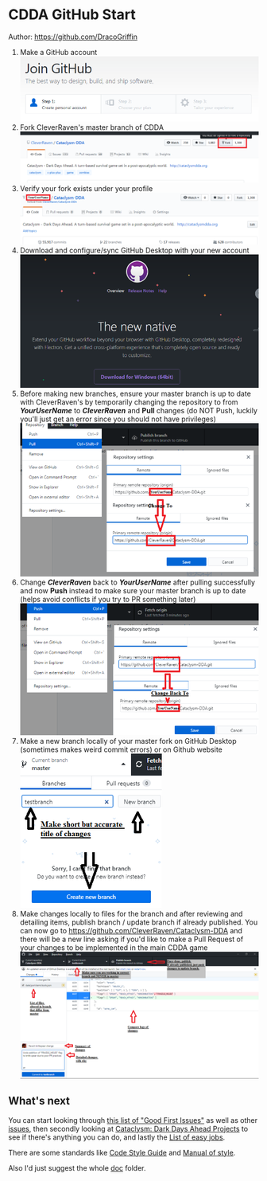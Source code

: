 # CDDA GitHub Start
Author: https://github.com/DracoGriffin

1.  Make a GitHub account
<br/>![](images/step1_makeaccount.png)
1.  Fork CleverRaven's master branch of CDDA
<br/>![](images/step2_forkmainCDDA.png)
1.  Verify your fork exists under your profile
<br/>![](images/step3_verifypersonalfork.png)
1.  Download and configure/sync GitHub Desktop with your new account
<br/>![](images/step4_downloadgithubdesktop.png)
1.  Before making new branches, ensure your master branch is up to date with CleverRaven's by temporarily changing the repository to from ***YourUserName*** to ***CleverRaven*** and **Pull** changes (do NOT Push, luckily you'll just get an error since you should not have privileges)
<br/>![](images/step5_updatemasterbranch.png)
1.  Change ***CleverRaven*** back to ***YourUserName*** after pulling successfully and now **Push** instead to make sure your master branch is up to date (helps avoid conflicts if you try to PR something later)
<br/>![](images/step6_backtopersonalfork.png)
1.  Make a new branch locally of your master fork on GitHub Desktop (sometimes makes weird commit errors) or on Github website
<br/>![](images/step7_makenewbranch.png)
1.  Make changes locally to files for the branch and after reviewing and detailing items, publish branch / update branch if already published. You can now go to https://github.com/CleverRaven/Cataclysm-DDA and there will be a new line asking if you'd like to make a Pull Request of your changes to be implemented in the main CDDA game
<br/>![](images/step8_publishbranch.png)

## What's next

You can start looking through [this list of "Good First Issues"](https://github.com/CleverRaven/Cataclysm-DDA/issues?q=is%3Aissue+is%3Aopen+label%3A%22Good+First+Issue%22) as well as other [issues](https://github.com/CleverRaven/Cataclysm-DDA/issues), then secondly looking at [Cataclysm: Dark Days Ahead Projects](https://github.com/CleverRaven/Cataclysm-DDA/projects) to see if there's anything you can do, and lastly the [List of easy jobs](https://github.com/CleverRaven/Cataclysm-DDA/wiki/Want-to-help-with-development%3F-List-of-easy-jobs).

There are some standards like [Code Style Guide](https://github.com/CleverRaven/Cataclysm-DDA/blob/master/doc/CODE_STYLE.md) and [Manual of style](https://github.com/CleverRaven/Cataclysm-DDA/blob/master/doc/MANUAL_OF_STYLE.md).

Also I'd just suggest the whole [doc](https://github.com/CleverRaven/Cataclysm-DDA/tree/master/doc) folder.
